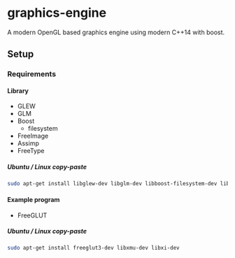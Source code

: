 # graphics-engine
A modern OpenGL based graphics engine using modern C++14 with boost.

## Setup

### Requirements

#### Library
* GLEW
* GLM
* Boost
   * filesystem
* FreeImage
* Assimp
* FreeType

##### Ubuntu / Linux copy-paste
```bash
sudo apt-get install libglew-dev libglm-dev libboost-filesystem-dev libfreeimage-dev libassimp-dev libfreetype6-dev
```

#### Example program
* FreeGLUT

##### Ubuntu / Linux copy-paste
```bash
sudo apt-get install freeglut3-dev libxmu-dev libxi-dev
```
